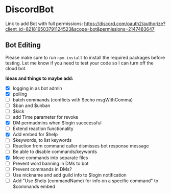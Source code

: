 # DiscordBot

Link to add Bot with full permissions:
https://discord.com/oauth2/authorize?client_id=821816503791124523&scope=bot&permissions=2147483647

## Bot Editing
Please make sure to run `npm install` to install the required packages before testing. Let me know if you need to test your code so I can turn off the cloud bot.


**Ideas and things to maybe add:**
 - [x] logging in as bot admin
 - [x] polling
 - [ ] ~~batch commands~~ (conflicts with $echo msgWithComma)
 - [ ] $ban and $unban
 - [ ] $kick
 - [ ] add Time parameter for revoke
 - [x] DM permadmins when $login succcessful
 - [ ] Extend reaction functionality
 - [x] Add embed for $help
 - [ ] $keywords, to list keywords
 - [ ] Reaction from command caller dismisses bot response message
 - [ ] Be able to disable commands/keywords
 - [x] Move commands into separate files
 - [ ] Prevent word banning in DMs to bot
 - [ ] Prevent commands in DMs?
 - [ ] Use nickname and add guild info to $login notification
 - [ ] Add "Use $help (commandName) for info on a specific command" to $commands embed
